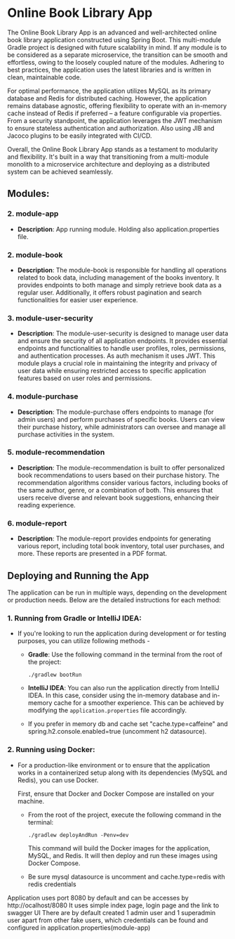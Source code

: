 # Online Book Library App

The Online Book Library App is an advanced and well-architected online book library application constructed using Spring Boot. This multi-module Gradle project is designed with future scalability in mind. If any module is to be considered as a separate microservice, the transition can be smooth and effortless, owing to the loosely coupled nature of the modules. Adhering to best practices, the application uses the latest libraries and is written in clean, maintainable code.

For optimal performance, the application utilizes MySQL as its primary database and Redis for distributed caching. However, the application remains database agnostic, offering flexibility to operate with an in-memory cache instead of Redis if preferred – a feature configurable via properties. From a security standpoint, the application leverages the JWT mechanism to ensure stateless authentication and authorization. Also using JIB and Jacoco plugins to be easily integrated with CI/CD.

Overall, the Online Book Library App stands as a testament to modularity and flexibility. It's built in a way that transitioning from a multi-module monolith to a microservice architecture and deploying as a distributed system can be achieved seamlessly.

## Modules:

### 2. module-app
- **Description**: App running module. Holding also application.properties file.

### 2. module-book
- **Description**: The module-book is responsible for handling all operations related to book data, including management of the books inventory. It provides endpoints to both manage and simply retrieve book data as a regular user. Additionally, it offers robust pagination and search functionalities for easier user experience.

### 3. module-user-security
- **Description**: The module-user-security is designed to manage user data and ensure the security of all application endpoints. It provides essential endpoints and functionalities to handle user profiles, roles, permissions, and authentication processes. As auth mechanism it uses JWT. This module plays a crucial role in maintaining the integrity and privacy of user data while ensuring restricted access to specific application features based on user roles and permissions.

### 4. module-purchase
- **Description**: The module-purchase offers endpoints to manage (for admin users) and perform purchases of specific books. Users can view their purchase history, while administrators can oversee and manage all purchase activities in the system.

### 5. module-recommendation
- **Description**: The module-recommendation is built to offer personalized book recommendations to users based on their purchase history. The recommendation algorithms consider various factors, including books of the same author, genre, or a combination of both. This ensures that users receive diverse and relevant book suggestions, enhancing their reading experience.

### 6. module-report
- **Description**: The module-report provides endpoints for generating various report, including total book inventory, total user purchases, and more. These reports are presented in a PDF format.

## Deploying and Running the App

The application can be run in multiple ways, depending on the development or production needs. Below are the detailed instructions for each method:

### 1. Running from Gradle or IntelliJ IDEA:
- If you're looking to run the application during development or for testing purposes, you can utilize following methods -

    - **Gradle**:
      Use the following command in the terminal from the root of the project:
      ```
      ./gradlew bootRun
      ```

    - **IntelliJ IDEA**:
      You can also run the application directly from IntelliJ IDEA. In this case, consider using the in-memory database and in-memory cache for a smoother experience. This can be achieved by modifying the `application.properties` file accordingly.

    - If you prefer in memory db and cache set "cache.type=caffeine" and spring.h2.console.enabled=true (uncomment h2 datasource).

### 2. Running using Docker:
- For a production-like environment or to ensure that the application works in a containerized setup along with its dependencies (MySQL and Redis), you can use Docker.

  First, ensure that Docker and Docker Compose are installed on your machine.

    - From the root of the project, execute the following command in the terminal:
      ```
      ./gradlew deployAndRun -Penv=dev
      ```

      This command will build the Docker images for the application, MySQL, and Redis. It will then deploy and run these images using Docker Compose.
    - Be sure mysql datasource is uncomment and cache.type=redis with redis credentials

Application uses port 8080 by default and can be accesses by http://ocalhost/8080
It uses simple index page, login page and the link to swagger UI
There are by default created 1 admin user and 1 superadmin user apart from other fake users, which credentials can be found and configured in application.properties(module-app)